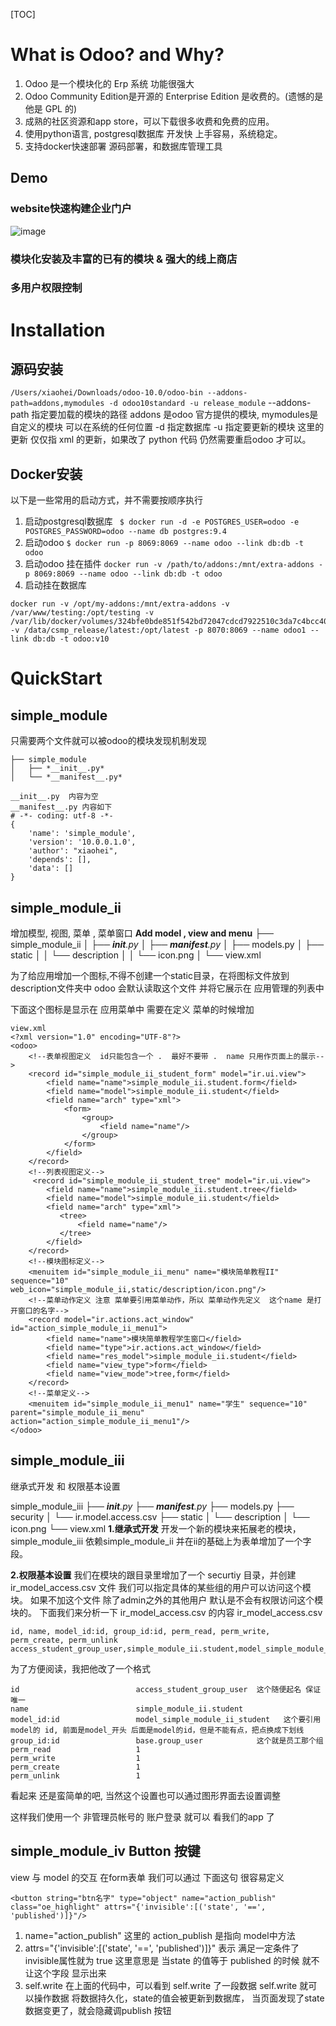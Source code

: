 [TOC]

# What is Odoo? and Why?
1. Odoo 是一个模块化的 Erp 系统 功能很强大
2. Odoo Community Edition是开源的 Enterprise Edition 是收费的。(遗憾的是 他是 GPL 的)
3. 成熟的社区资源和app store，可以下载很多收费和免费的应用。
4. 使用python语言, postgresql数据库 开发快 上手容易，系统稳定。
5. 支持docker快速部署 源码部署，和数据库管理工具



## Demo
### website快速构建企业门户
![image](https://github.com/lingjianrui/odoo_course1/raw/master/screenshots/快速创建企业门户.gif)
              
### 模块化安装及丰富的已有的模块 & 强大的线上商店

### 多用户权限控制

# Installation
## 源码安装
` /Users/xiaohei/Downloads/odoo-10.0/odoo-bin --addons-path=addons,mymodules -d odoo10standard -u release_module `
--addons-path   指定要加载的模块的路径 addons 是odoo 官方提供的模块, mymodules是 自定义的模块 可以在系统的任何位置
-d 指定数据库
-u 指定要更新的模块 这里的更新 仅仅指 xml 的更新，如果改了 python 代码 仍然需要重启odoo 才可以。
## Docker安装
以下是一些常用的启动方式，并不需要按顺序执行
1. 启动postgresql数据库
` $ docker run -d -e POSTGRES_USER=odoo -e POSTGRES_PASSWORD=odoo --name db postgres:9.4`
2. 启动odoo
` $ docker run -p 8069:8069 --name odoo --link db:db -t odoo `
3. 启动odoo 挂在插件
` docker run -v /path/to/addons:/mnt/extra-addons -p 8069:8069 --name odoo --link db:db -t odoo `
4. 启动挂在数据库
``` 
docker run -v /opt/my-addons:/mnt/extra-addons -v /var/www/testing:/opt/testing -v /var/lib/docker/volumes/324bfe0bde851f542bd72047cdcd7922510c3da7c4bcc409ace6cb8d54dcfc67/_data:/var/lib/odoo -v /data/csmp_release/latest:/opt/latest -p 8070:8069 --name odoo1 --link db:db -t odoo:v10
```
# QuickStart
## simple_module
只需要两个文件就可以被odoo的模块发现机制发现
```
├── simple_module
│   ├── *__init__.py*     
│   └── *__manifest__.py*
```
```
__init__.py  内容为空
__manifest__.py 内容如下
# -*- coding: utf-8 -*-
{
    'name': 'simple_module',
    'version': '10.0.0.1.0',
    'author': "xiaohei",
    'depends': [],
    'data': []
}
```




## simple_module_ii
增加模型, 视图, 菜单 , 菜单窗口
**Add model , view and menu**
├── simple_module_ii
│   ├── *__init__.py*
│   ├── *__manifest__.py*
│   ├── models.py
│   ├── static
│   │   └── description
│   │       └── icon.png
│   └── view.xml

为了给应用增加一个图标,不得不创建一个static目录，在将图标文件放到description文件夹中
odoo 会默认读取这个文件 并将它展示在 应用管理的列表中

下面这个图标是显示在 应用菜单中 需要在定义 菜单的时候增加

```
view.xml
<?xml version="1.0" encoding="UTF-8"?>
<odoo>
    <!--表单视图定义  id只能包含一个 .  最好不要带 .  name 只用作页面上的展示-->
    <record id="simple_module_ii_student_form" model="ir.ui.view">
        <field name="name">simple_module_ii.student.form</field>
        <field name="model">simple_module_ii.student</field>
        <field name="arch" type="xml">
            <form>
                <group>
                    <field name="name"/>
                </group>
            </form>
        </field>
    </record>
    <!--列表视图定义-->
     <record id="simple_module_ii_student_tree" model="ir.ui.view">
        <field name="name">simple_module_ii.student.tree</field>
        <field name="model">simple_module_ii.student</field>
        <field name="arch" type="xml">
           <tree>
               <field name="name"/>
           </tree>
        </field>
    </record>
    <!--模块图标定义-->
    <menuitem id="simple_module_ii_menu" name="模块简单教程II" sequence="10" web_icon="simple_module_ii,static/description/icon.png"/>
    <!--菜单动作定义 注意 菜单要引用菜单动作，所以 菜单动作先定义  这个name 是打开窗口的名字-->
    <record model="ir.actions.act_window" id="action_simple_module_ii_menu1">
        <field name="name">模块简单教程学生窗口</field>
        <field name="type">ir.actions.act_window</field>
        <field name="res_model">simple_module_ii.student</field>
        <field name="view_type">form</field>
        <field name="view_mode">tree,form</field>
    </record>
    <!--菜单定义-->
    <menuitem id="simple_module_ii_menu1" name="学生" sequence="10" parent="simple_module_ii_menu" action="action_simple_module_ii_menu1"/>
</odoo>
```
## simple_module_iii
继承式开发 和 权限基本设置

simple_module_iii
├── *__init__.py*
├── *__manifest__.py*
├── models.py
├── security
│   └── ir.model.access.csv
├── static
│   └── description
│       └── icon.png
└── view.xml
**1.继承式开发**
开发一个新的模块来拓展老的模块，simple_module_iii 依赖simple_module_ii 并在ii的基础上为表单增加了一个字段。

**2.权限基本设置**
我们在模块的跟目录里增加了一个 securtiy 目录，并创建ir_model_access.csv 文件
我们可以指定具体的某些组的用户可以访问这个模块。
如果不加这个文件 除了admin之外的其他用户 默认是不会有权限访问这个模块的。
下面我们来分析一下 ir_model_access.csv 的内容
ir_model_access.csv 
```
id, name, model_id:id, group_id:id, perm_read, perm_write, perm_create, perm_unlink
access_student_group_user,simple_module_ii.student,model_simple_module_ii_student,base.group_user,1,1,1,1
```

为了方便阅读，我把他改了一个格式
```
id                          access_student_group_user  这个随便起名 保证唯一
name                        simple_module_ii.student   
model_id:id                 model_simple_module_ii_student   这个要引用 model的 id, 前面是model_开头 后面是model的id，但是不能有点，把点换成下划线
group_id:id                 base.group_user            这个就是员工那个组
perm_read                   1
perm_write                  1
perm_create                 1
perm_unlink                 1
```
看起来 还是蛮简单的吧, 当然这个设置也可以通过图形界面去设置调整


这样我们使用一个 非管理员帐号的 账户登录  就可以 看我们的app 了

## simple_module_iv Button 按键
view 与 model 的交互
在form表单 我们可以通过 下面这句 很容易定义
```
<button string="btn名字" type="object" name="action_publish" class="oe_highlight" attrs="{'invisible':[('state', '==', 'published')]}"/>
```
 1. name="action_publish"  这里的 action_publish 是指向 model中方法
 2. attrs="{'invisible':[('state', '==', 'published')]}"  表示 满足一定条件了  invisible属性就为 true
 这里意思是 当state 的值等于 published 的时候 就不让这个字段 显示出来
 3. self.write 在上面的代码中，可以看到 self.write 了一段数据 self.write 就可以操作数据 将数据持久化，state的值会被更新到数据库，
 当页面发现了state数据变更了，就会隐藏调publish 按钮
